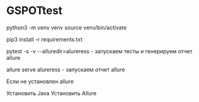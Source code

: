 # GSPOTtest

python3 -m venv venv source venv/bin/activate

pip3 install -r requirements.txt

pytest -s -v --alluredir=alureress - запускаем тесты и генерируем отчет allure

allure serve alureress - запускаем отчет allure

Если не установлен allure

Установить Java
Установить Allure